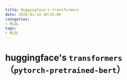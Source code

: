 ```yaml
---
title: Huggingface's transformers
date: 2020-01-14 10:25:00
categories:
- MLDL
tags:
- MLDL
---
```


# huggingface's `transformers`（`pytorch-pretrained-bert`）